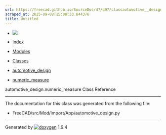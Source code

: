 ```yaml
---
url: https://freecad.github.io/SourceDoc/d7/d97/classautomotive__design_1_1numeric__measure.html
scraped_at: 2025-09-08T15:08:33.844376
title: Untitled
---
```


  * [ ![](https://www.freecad.org/svg/logo-freecad.svg) ](https://freecadweb.org "FreeCAD")
  * [Index](../../index.html "Index")
  * [Modules](../../modules.html "Modules list")
  * [Classes](../../annotated.html "Annotated list")

  * [automotive_design](../../d4/ddf/namespaceautomotive__design.html)
  * [numeric_measure](../../d7/d97/classautomotive__design_1_1numeric__measure.html)

automotive_design.numeric_measure Class Reference

* * *

The documentation for this class was generated from the following file:

  * FreeCAD/src/Mod/Import/App/automotive_design.py

* * *

Generated by
[![doxygen](../../doxygen.svg)](https://www.doxygen.org/index.html) 1.9.4

